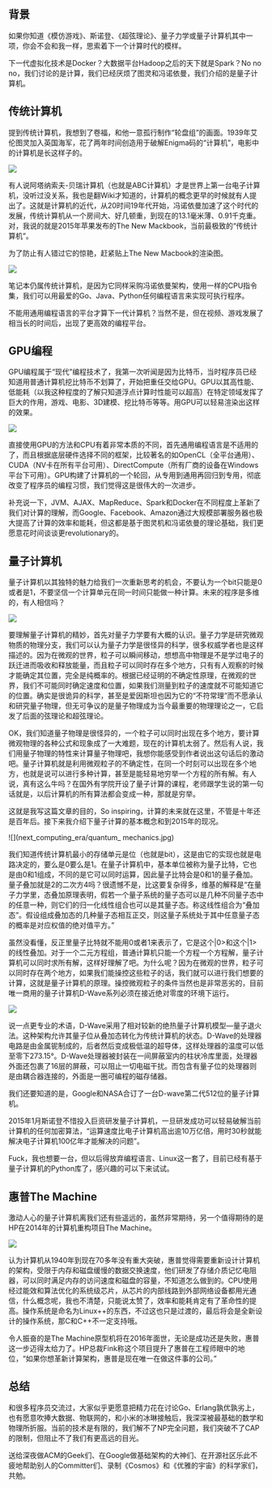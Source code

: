 ## 背景

如果你知道《模仿游戏》、斯诺登、《超弦理论》、量子力学或量子计算机其中一项，你会不会和我一样，思索着下一个计算时代的模样。

下一代虚拟化技术是Docker？大数据平台Hadoop之后的天下就是Spark？No no no，我们讨论的是计算，我们已经厌烦了图灵和冯诺依曼，我们介绍的是量子计算机。

## 传统计算机

提到传统计算机，我想到了卷福，和他一意孤行制作“轮盘组”的画面。1939年艾伦图灵加入英国海军，花了两年时间创造用于破解Enigma码的“计算机”，电影中的计算机是长这样子的。

![](next_computing_era/turing_machine.jpg)

有人说阿塔纳索夫-贝瑞计算机（也就是ABC计算机）才是世界上第一台电子计算机，没听过没关系，我也是翻Wiki才知道的，计算机的概念更早的时候就有人提出了。这就是计算机的近代，从20时间19年代开始，冯诺依曼加速了这个时代的发展，传统计算机从一个房间大、好几顿重，到现在的13.1毫米薄、0.91千克重。对，我说的就是2015年苹果发布的The New Mackbook，当前最极致的“传统计算机”。

为了防止有人错过它的惊艳，赶紧贴上The New Macbook的渲染图。

![](next_computing_era/the_new_macbook.png)

笔记本仍属传统计算机，是因为它同样采购冯诺依曼架构，使用一样的CPU指令集，我们可以用最爱的Go、Java、Python任何编程语言来实现可执行程序。

不能用通用编程语言的平台才算下一代计算机？当然不是，但在视频、游戏发展了相当长的时间后，出现了更高效的编程平台。

## GPU编程

GPU编程属于“现代”编程技术了，我第一次听闻是因为比特币，当时程序员已经知道用普通计算机挖比特币不划算了，开始把重任交给GPU。GPU以其高性能、低能耗（以我这种程度的了解只知道浮点计算时性能可以超高）在特定领域发挥了巨大的作用，游戏、电影、3D建模、挖比特币等等。用GPU可以轻易渲染出这样的效果。

![](next_computing_era/gpu_image.jpg)

直接使用GPU的方法和CPU有着非常本质的不同，首先通用编程语言是不适用的了，而且根据底层硬件选择不同的框架，比较著名的如OpenCL（全平台通用）、CUDA（NV卡在所有平台可用）、DirectCompute（所有厂商的设备在Windows平台下可用）。GPU构建了计算机的一个轮回，从专用到通用再回归到专用，彻底改变了程序员的编程习惯，我们觉得这是很伟大的一次进步。

补充说一下，JVM、AJAX、MapReduce、Spark和Docker在不同程度上革新了我们对计算的理解，而Google、Facebook、Amazon通过大规模部署服务器也极大提高了计算的效率和能耗，但这都是基于图灵机和冯诺依曼的理论基础，我们更愿意花时间谈谈更revolutionary的。

## 量子计算机

量子计算机以其独特的魅力给我们一次重新思考的机会，不要认为一个bit只能是0或者是1，不要坚信一个计算单元在同一时间只能做一种计算。未来的程序是多维的，有人相信吗？

![](next_computing_era/quantum_computer.jpg)

要理解量子计算机的精妙，首先对量子力学要有大概的认识。量子力学是研究微观物质的物理分支，我们可以认为量子力学是很怪异的科学，很多权威学者也是这样描述的。因为在微观的世界，粒子可以瞬间移动，想想高中物理是不是学过电子的跃迁进而吸收和释放能量，而且粒子可以同时存在多个地方，只有有人观察的时候才能确定其位置，完全是纯概率的。根据已经证明的不确定性原理，在微观的世界，我们不可能同时确定速度和位置，如果我们测量到粒子的速度就不可能知道它的位置。确实是很诡异的科学，甚至是爱因斯坦也因为它的“不符常理”而不愿承认和研究量子物理，但无可争议的是量子物理成为当今最重要的物理理论之一，它启发了后面的弦理论和超弦理论。

OK，我们知道量子物理是很怪异的，一个粒子可以同时出现在多个地方，要计算微观物理的各种公式和现象成了一大难题，现在的计算机太弱了。然后有人说，我们用量子物理的特性来计算量子物理吧，我想你能感受到作者说出这句话后的激动吧。量子计算机就是利用微观粒子的不确定性，在同一个时刻可以出现在多个地方，也就是说可以进行多种计算，甚至是能轻易地穷举一个方程的所有解。有人说，真有这么牛吗？在国外有学院开设了量子计算的课程，老师跟学生说的第一句话就是，以后计算机的所有算法都会变成一种，那就是穷举。

这就是我写这篇文章的目的，So inspiring，计算的未来就在这里，不管是十年还是百年后。接下来我介绍下量子计算的基本概念和到2015年的现况。

![](next_computing_era/quantum_ mechanics.jpg)

我们知道传统计算机最小的存储单元是位（也就是bit），这是由它的实现也就是电路决定的，要么是0要么是1。在量子计算机中，基本单位被称为量子比特，它也是由0和1组成，不同的是它可以同时运算，因此量子比特会是0和1的量子叠加。量子叠加就是2的二次方4吗？很遗憾不是，比这要复杂得多，维基的解释是“在量子力学里，态叠加原理表明，假若一个量子系统的量子态可以是几种不同量子态中的任意一种，则它们的归一化线性组合也可以是其量子态。称这线性组合为“叠加态”。假设组成叠加态的几种量子态相互正交，则这量子系统处于其中任意量子态的概率是对应权值的绝对值平方。”

虽然没看懂，反正里量子比特就不能用0或者1来表示了，它是这个|0>和这个|1>的线性叠加。对于一个二元方程组，普通计算机只能一个方程一个方程解，量子计算机可以同时求所有解，这样好理解了吧。为什么呢？因为在微观的世界，粒子可以同时存在两个地方，如果我们能操控这些粒子的话，我们就可以进行我们想要的计算，这就是量子计算机的原理。操控微观粒子的条件当然也是非常恶劣的，目前唯一商用的量子计算机D-Wave系列必须在接近绝对零度的环境下运行。

![](next_computing_era/d_wave.jpg)

说一点更专业的术语，D-Wave采用了相对较新的绝热量子计算机模型—量子退火法。这种架构允许其量子位从叠加态转化为传统计算机的状态。D-Wave的处理器电路是由金属铌制成的，后者然后变成极低温的超导体，这样处理器的温度可以低至零下273.15°。D-Wave处理器被封装在一间屏蔽室内的柱状冷库里面，处理器外面还包裹了16层的屏蔽，可以阻止一切电磁干扰。而包含有量子位的处理器则是由耦合器连接的，外面是一圈可编程的磁存储器。

我们还要知道的是，Google和NASA合订了一台D-wave第二代512位的量子计算机。

2015年1月斯诺登不惜投入巨资研发量子计算机，一旦研发成功可以轻易破解当前计算机的任何加密算法，“运算速度比电子计算机高出逾10万亿倍，用时30秒就能解决电子计算机100亿年才能解决的问题”。

Fuck，我也想要一台，但以后得放弃编程语言、Linux这一套了，目前已经有基于量子计算机的Python库了，感兴趣的可以下来试试。

## 惠普The Machine

激动人心的量子计算机离我们还有些遥远的，虽然非常期待，另一个值得期待的是HP在2014年的计算机重构项目The Machine。

![](next_computing_era/hp_the_machine.jpg)

认为计算机从1940年到现在70多年没有重大突破，惠普觉得需要重新设计计算机的架构，受限于内存和磁盘缓慢的数据交换速度，他们研发了存储介质记忆电阻器，可以同时满足内存的访问速度和磁盘的容量，不知道怎么做到的。CPU使用经过能效和算法优化的系统级芯片，从芯片的内部线路到外部网络设备都用光通信，什么概念呢，我也不清楚，只能说太赞了，效率和能耗肯定有了革命性的提高。操作系统是命名为Linux++的东西，不过这也只是过渡的，最后将会是全新设计的操作系统，那C和C++不一定支持哦。

令人振奋的是The Machine原型机将在2016年面世，无论是成功还是失败，惠普这一步迈得太给力了。HP总裁Fink称这个项目提升了惠普在工程师眼中的地位，“如果你想革新计算架构，惠普是现在唯一在做这件事的公司。”

## 总结

和很多程序员交流过，大家似乎更愿意把精力花在讨论Go、Erlang孰优孰劣上，也有愿意吹捧大数据、物联网的，和小米的冰琳接触后，我深深被最基础的数学和物理所折服。当前的技术是有限的，我们解不了NP完全问题，我们突破不了CAP的限制，但阻止不了我们有更高远的目光。

送给深夜做ACM的Geek们、在Google做基础架构的大神们、在开源社区乐此不疲地帮助别人的Committer们、录制《Cosmos》和《优雅的宇宙》的科学家们，共勉。

